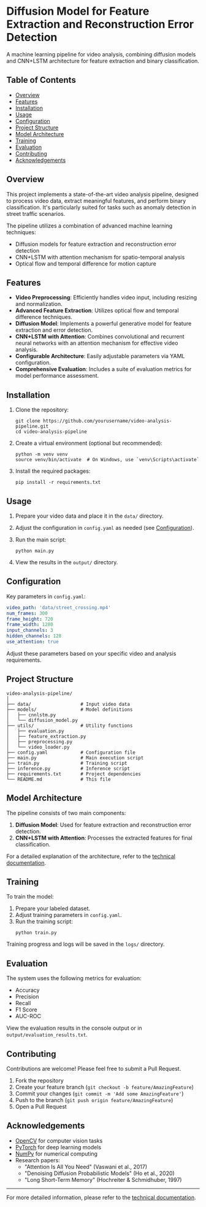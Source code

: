 # Diffusion Model for Feature Extraction and Reconstruction Error Detection

 

A machine learning pipeline for video analysis, combining diffusion models and CNN+LSTM architecture for feature extraction and binary classification.

## Table of Contents

- [Overview](#overview)
- [Features](#features)
- [Installation](#installation)
- [Usage](#usage)
- [Configuration](#configuration)
- [Project Structure](#project-structure)
- [Model Architecture](#model-architecture)
- [Training](#training)
- [Evaluation](#evaluation)
- [Contributing](#contributing)
- [Acknowledgements](#acknowledgements)

## Overview

This project implements a state-of-the-art video analysis pipeline, designed to process video data, extract meaningful features, and perform binary classification. It's particularly suited for tasks such as anomaly detection in street traffic scenarios.

The pipeline utilizes a combination of advanced machine learning techniques:
- Diffusion models for feature extraction and reconstruction error detection
- CNN+LSTM with attention mechanism for spatio-temporal analysis
- Optical flow and temporal difference for motion capture

## Features

- **Video Preprocessing**: Efficiently handles video input, including resizing and normalization.
- **Advanced Feature Extraction**: Utilizes optical flow and temporal difference techniques.
- **Diffusion Model**: Implements a powerful generative model for feature extraction and error detection.
- **CNN+LSTM with Attention**: Combines convolutional and recurrent neural networks with an attention mechanism for effective video analysis.
- **Configurable Architecture**: Easily adjustable parameters via YAML configuration.
- **Comprehensive Evaluation**: Includes a suite of evaluation metrics for model performance assessment.

## Installation

1. Clone the repository:
   ```
   git clone https://github.com/yourusername/video-analysis-pipeline.git
   cd video-analysis-pipeline
   ```

2. Create a virtual environment (optional but recommended):
   ```
   python -m venv venv
   source venv/bin/activate  # On Windows, use `venv\Scripts\activate`
   ```

3. Install the required packages:
   ```
   pip install -r requirements.txt
   ```

## Usage

1. Prepare your video data and place it in the `data/` directory.

2. Adjust the configuration in `config.yaml` as needed (see [Configuration](#configuration)).

3. Run the main script:
   ```
   python main.py
   ```

4. View the results in the `output/` directory.

## Configuration

Key parameters in `config.yaml`:

```yaml
video_path: 'data/street_crossing.mp4'
num_frames: 300
frame_height: 720
frame_width: 1280
input_channels: 3
hidden_channels: 128
use_attention: true
```

Adjust these parameters based on your specific video and analysis requirements.

## Project Structure

```
video-analysis-pipeline/
│
├── data/                  # Input video data
├── models/                # Model definitions
│   ├── cnnlstm.py
│   └── diffusion_model.py
├── utils/                 # Utility functions
│   ├── evaluation.py
│   ├── feature_extraction.py
│   ├── preprocessing.py
│   └── video_loader.py
├── config.yaml            # Configuration file
├── main.py                # Main execution script
├── train.py               # Training script
├── inference.py           # Inference script
├── requirements.txt       # Project dependencies
└── README.md              # This file
```

## Model Architecture

The pipeline consists of two main components:

1. **Diffusion Model**: Used for feature extraction and reconstruction error detection.
2. **CNN+LSTM with Attention**: Processes the extracted features for final classification.

For a detailed explanation of the architecture, refer to the [technical documentation](https://docs.google.com/document/d/1WPobXwESV0GEIPT0D88KzkKPvaFISigvuk7ZTxutgfw/edit).

## Training

To train the model:

1. Prepare your labeled dataset.
2. Adjust training parameters in `config.yaml`.
3. Run the training script:
   ```
   python train.py
   ```

Training progress and logs will be saved in the `logs/` directory.

 

## Evaluation

The system uses the following metrics for evaluation:
- Accuracy
- Precision
- Recall
- F1 Score
- AUC-ROC

View the evaluation results in the console output or in `output/evaluation_results.txt`.

## Contributing

Contributions are welcome! Please feel free to submit a Pull Request.

1. Fork the repository
2. Create your feature branch (`git checkout -b feature/AmazingFeature`)
3. Commit your changes (`git commit -m 'Add some AmazingFeature'`)
4. Push to the branch (`git push origin feature/AmazingFeature`)
5. Open a Pull Request

## Acknowledgements

- [OpenCV](https://opencv.org/) for computer vision tasks
- [PyTorch](https://pytorch.org/) for deep learning models
- [NumPy](https://numpy.org/) for numerical computing
- Research papers:
  - "Attention Is All You Need" (Vaswani et al., 2017)
  - "Denoising Diffusion Probabilistic Models" (Ho et al., 2020)
  - "Long Short-Term Memory" (Hochreiter & Schmidhuber, 1997)

---

For more detailed information, please refer to the [technical documentation](https://docs.google.com/document/d/1WPobXwESV0GEIPT0D88KzkKPvaFISigvuk7ZTxutgfw/edit).
